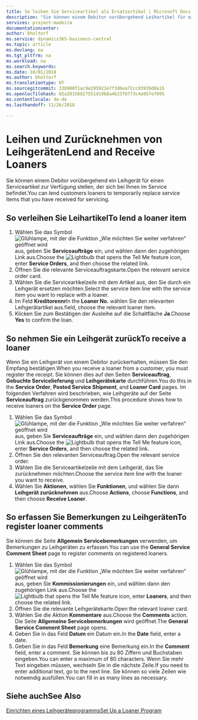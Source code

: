 ```yaml
---
title: So leihen Sie Serviceartikel als Ersatzartikel | Microsoft Docs
description: "Sie können einem Debitor vorübergehend Leihartikel für einen Serviceartikel zur Verfügung stellen, der sich bei Ihnen im Service befindet."
services: project-madeira
documentationcenter: 
author: bholtorf
ms.service: dynamics365-business-central
ms.topic: article
ms.devlang: na
ms.tgt_pltfrm: na
ms.workload: na
ms.search.keywords: 
ms.date: 10/01/2018
ms.author: bholtorf
ms.translationtype: HT
ms.sourcegitcommit: 33b900f1ac9e295921e7f3d6ea72cc93939d8a1b
ms.openlocfilehash: 65a28156827551d19b8a4b23f6773c4a957e7895
ms.contentlocale: de-de
ms.lasthandoff: 11/26/2018

---
```

# <a name="lend-and-receive-loaners"></a><span data-ttu-id="abe7d-103">Leihen und Zurücknehmen von Leihgeräten</span><span class="sxs-lookup"><span data-stu-id="abe7d-103">Lend and Receive Loaners</span></span>
<span data-ttu-id="abe7d-104">Sie können einem Debitor vorübergehend ein Leihgerät für einen Serviceartikel zur Verfügung stellen, der sich bei Ihnen im Service befindet.</span><span class="sxs-lookup"><span data-stu-id="abe7d-104">You can lend customers loaners to temporarily replace service items that you have received for servicing.</span></span>  
  
## <a name="to-lend-a-loaner-item"></a><span data-ttu-id="abe7d-105">So verleihen Sie Leihartikel</span><span class="sxs-lookup"><span data-stu-id="abe7d-105">To lend a loaner item</span></span>    
1. <span data-ttu-id="abe7d-106">Wählen Sie das Symbol ![Glühlampe, mit der die Funktion „Wie möchten Sie weiter verfahren“ geöffnet wird](media/ui-search/search_small.png "Wie möchten Sie weiter verfahren?") aus, geben Sie **Serviceaufträge** ein, und wählen dann den zugehörigen Link aus.</span><span class="sxs-lookup"><span data-stu-id="abe7d-106">Choose the ![Lightbulb that opens the Tell Me feature](media/ui-search/search_small.png "Tell me what you want to do") icon, enter **Service Orders**, and then choose the related link.</span></span>  
2. <span data-ttu-id="abe7d-107">Öffnen Sie die relevante Serviceauftragskarte.</span><span class="sxs-lookup"><span data-stu-id="abe7d-107">Open the relevant service order card.</span></span>  
3. <span data-ttu-id="abe7d-108">Wählen Sie die Serviceartikelzeile mit dem Artikel aus, den Sie durch ein Leihgerät ersetzen möchten.</span><span class="sxs-lookup"><span data-stu-id="abe7d-108">Select the service item line with the service item you want to replace with a loaner.</span></span>  
4. <span data-ttu-id="abe7d-109">Im Feld **Kreditorennr**</span><span class="sxs-lookup"><span data-stu-id="abe7d-109">In the **Loaner No.**</span></span> <span data-ttu-id="abe7d-110">wählen Sie den relevanten Leihgerätartikel aus.</span><span class="sxs-lookup"><span data-stu-id="abe7d-110">field, choose the relevant loaner item.</span></span>  
5. <span data-ttu-id="abe7d-111">Klicken Sie zum Bestätigen der Ausleihe auf die Schaltfläche **Ja**.</span><span class="sxs-lookup"><span data-stu-id="abe7d-111">Choose **Yes** to confirm the loan.</span></span>  

## <a name="to-receive-a-loaner"></a><span data-ttu-id="abe7d-112">So nehmen Sie ein Leihgerät zurück</span><span class="sxs-lookup"><span data-stu-id="abe7d-112">To receive a loaner</span></span>  
<span data-ttu-id="abe7d-113">Wenn Sie ein Leihgerät von einem Debitor zurückerhalten, müssen Sie den Empfang bestätigen.</span><span class="sxs-lookup"><span data-stu-id="abe7d-113">When you receive a loaner from a customer, you must register the receipt.</span></span> <span data-ttu-id="abe7d-114">Sie können dies auf den Seiten **Serviceauftrag**, **Gebuchte Servicelieferung** und **Leihgerätekarte** durchführen.</span><span class="sxs-lookup"><span data-stu-id="abe7d-114">You do this in the **Service Order**, **Posted Service Shipment**, and **Loaner Card** pages.</span></span> <span data-ttu-id="abe7d-115">Im folgenden Verfahren wird beschrieben, wie Leihgeräte auf der Seite **Serviceauftrag** zurückgenommen werden.</span><span class="sxs-lookup"><span data-stu-id="abe7d-115">This procedure shows how to receive loaners on the **Service Order** page.</span></span>  
  
1. <span data-ttu-id="abe7d-116">Wählen Sie das Symbol ![Glühlampe, mit der die Funktion „Wie möchten Sie weiter verfahren“ geöffnet wird](media/ui-search/search_small.png "Wie möchten Sie weiter verfahren?") aus, geben Sie **Serviceaufträge** ein, und wählen dann den zugehörigen Link aus.</span><span class="sxs-lookup"><span data-stu-id="abe7d-116">Choose the ![Lightbulb that opens the Tell Me feature](media/ui-search/search_small.png "Tell me what you want to do") icon, enter **Service Orders**, and then choose the related link.</span></span>  
2. <span data-ttu-id="abe7d-117">Öffnen Sie den relevanten Serviceauftrag.</span><span class="sxs-lookup"><span data-stu-id="abe7d-117">Open the relevant service order.</span></span>  
3. <span data-ttu-id="abe7d-118">Wählen Sie die Serviceartikelzeile mit dem Leihgerät, das Sie zurücknehmen möchten.</span><span class="sxs-lookup"><span data-stu-id="abe7d-118">Choose the service item line with the loaner you want to receive.</span></span>  
4. <span data-ttu-id="abe7d-119">Wählen Sie **Aktionen**, wählen Sie **Funktionen**, und wählen Sie dann **Leihgerät zurücknehmen** aus.</span><span class="sxs-lookup"><span data-stu-id="abe7d-119">Choose **Actions**, choose **Functions**, and then choose **Receive Loaner**.</span></span>  

## <a name="to-register-loaner-comments"></a><span data-ttu-id="abe7d-120">So erfassen Sie Bemerkungen zu Leihgeräten</span><span class="sxs-lookup"><span data-stu-id="abe7d-120">To register loaner comments</span></span>  
<span data-ttu-id="abe7d-121">Sie können die Seite **Allgemein Servicebemerkungen** verwenden, um Bemerkungen zu Leihgeräten zu erfassen.</span><span class="sxs-lookup"><span data-stu-id="abe7d-121">You can use the **General Service Comment Sheet** page to register comments on registered loaners.</span></span>  
  
1. <span data-ttu-id="abe7d-122">Wählen Sie das Symbol ![Glühlampe, mit der die Funktion „Wie möchten Sie weiter verfahren“ geöffnet wird](media/ui-search/search_small.png "Wie möchten Sie weiter verfahren?") aus, geben Sie **Kommissionierungen** ein, und wählen dann den zugehörigen Link aus.</span><span class="sxs-lookup"><span data-stu-id="abe7d-122">Choose the ![Lightbulb that opens the Tell Me feature](media/ui-search/search_small.png "Tell me what you want to do") icon, enter **Loaners**, and then choose the related link.</span></span>  
2. <span data-ttu-id="abe7d-123">Öffnen Sie die relevante Leihgerätekarte.</span><span class="sxs-lookup"><span data-stu-id="abe7d-123">Open the relevant loaner card.</span></span>  
3. <span data-ttu-id="abe7d-124">Wählen Sie die Aktion **Kommentare** aus.</span><span class="sxs-lookup"><span data-stu-id="abe7d-124">Choose the **Comments** action.</span></span> <span data-ttu-id="abe7d-125">Die Seite **Allgemeine Servicebemerkungen** wird geöffnet.</span><span class="sxs-lookup"><span data-stu-id="abe7d-125">The **General Service Comment Sheet** page opens.</span></span>  
4. <span data-ttu-id="abe7d-126">Geben Sie in das Feld **Datum** ein Datum ein.</span><span class="sxs-lookup"><span data-stu-id="abe7d-126">In the **Date** field, enter a date.</span></span>  
5. <span data-ttu-id="abe7d-127">Geben Sie in das Feld **Bemerkung** eine Bemerkung ein.</span><span class="sxs-lookup"><span data-stu-id="abe7d-127">In the **Comment** field, enter a comment.</span></span> <span data-ttu-id="abe7d-128">Sie können bis zu 80 Ziffern und Buchstaben eingeben.</span><span class="sxs-lookup"><span data-stu-id="abe7d-128">You can enter a maximum of 80 characters.</span></span> <span data-ttu-id="abe7d-129">Wenn Sie mehr Text eingeben müssen, wechseln Sie in die nächste Zeile.</span><span class="sxs-lookup"><span data-stu-id="abe7d-129">If you need to enter additional text, go to the next line.</span></span> <span data-ttu-id="abe7d-130">Sie können so viele Zeilen wie notwendig ausfüllen.</span><span class="sxs-lookup"><span data-stu-id="abe7d-130">You can fill in as many lines as necessary.</span></span>  
  
## <a name="see-also"></a><span data-ttu-id="abe7d-131">Siehe auch</span><span class="sxs-lookup"><span data-stu-id="abe7d-131">See Also</span></span>  
[<span data-ttu-id="abe7d-132">Einrichten eines Leihgeräteprogramms</span><span class="sxs-lookup"><span data-stu-id="abe7d-132">Set Up a Loaner Program</span></span>](service-how-setup-loaner-program.md)   

